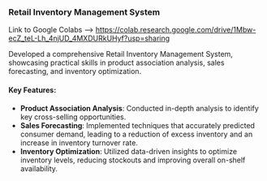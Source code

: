 ### Retail Inventory Management System

Link to Google Colabs --> https://colab.research.google.com/drive/1Mbw-ecZ_teL-Lh_4njUD_4MXDURkUHyf?usp=sharing

Developed a comprehensive Retail Inventory Management System, showcasing practical skills in product association analysis, sales forecasting, and inventory optimization.

#### Key Features:

- **Product Association Analysis**: Conducted in-depth analysis to identify key cross-selling opportunities.
- **Sales Forecasting**: Implemented techniques that accurately predicted consumer demand, leading to a reduction of excess inventory and an increase in inventory turnover rate.
- **Inventory Optimization**: Utilized data-driven insights to optimize inventory levels, reducing stockouts and improving overall on-shelf availability.

